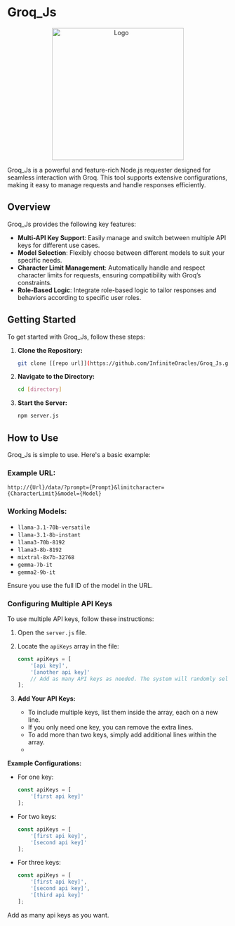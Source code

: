 # Groq_Js

<div align="center">
  <img src="https://upload.wikimedia.org/wikipedia/commons/thumb/c/cc/Groq_logo.svg/220px-Groq_logo.svg.png" alt="Logo" width="300"/>
</div>




Groq_Js is a powerful and feature-rich Node.js requester designed for seamless interaction with Groq. This tool supports extensive configurations, making it easy to manage requests and handle responses efficiently.

## Overview

Groq_Js provides the following key features:

- **Multi-API Key Support**: Easily manage and switch between multiple API keys for different use cases.
- **Model Selection**: Flexibly choose between different models to suit your specific needs.
- **Character Limit Management**: Automatically handle and respect character limits for requests, ensuring compatibility with Groq’s constraints.
- **Role-Based Logic**: Integrate role-based logic to tailor responses and behaviors according to specific user roles.

## Getting Started

To get started with Groq_Js, follow these steps:

1. **Clone the Repository:**
   
   ```bash
   git clone [[repo url]](https://github.com/InfiniteOracles/Groq_Js.git)
   ```

3. **Navigate to the Directory:**

   ```bash
   cd [directory]
    ```   
   
4. **Start the Server:**

   ```bash
   npm server.js
   ```

## How to Use

Groq_Js is simple to use. Here's a basic example:

### Example URL:

```
http://{Url}/data/?prompt={Prompt}&limitcharacter={CharacterLimit}&model={Model}
```

### Working Models:

- `llama-3.1-70b-versatile`
- `llama-3.1-8b-instant`
- `llama3-70b-8192`
- `llama3-8b-8192`
- `mixtral-8x7b-32768`
- `gemma-7b-it`
- `gemma2-9b-it`

Ensure you use the full ID of the model in the URL.

### Configuring Multiple API Keys

To use multiple API keys, follow these instructions:

1. Open the `server.js` file.

2. Locate the `apiKeys` array in the file:

    ```javascript
    const apiKeys = [
        '[api key]',
        '[another api key]'
        // Add as many API keys as needed. The system will randomly select one to avoid rate limits.
    ];
    ```

3. **Add Your API Keys:**
   - To include multiple keys, list them inside the array, each on a new line.
   - If you only need one key, you can remove the extra lines.
   - To add more than two keys, simply add additional lines within the array.
   - 
**Example Configurations:**

- For one key:
    ```javascript
    const apiKeys = [
        '[first api key]'
    ];
    ```

- For two keys:
    ```javascript
    const apiKeys = [
        '[first api key]',
        '[second api key]'
    ];
    ```

- For three keys:
    ```javascript
    const apiKeys = [
        '[first api key]',
        '[second api key]',
        '[third api key]'
    ];
    ```
Add as many api keys as you want.
